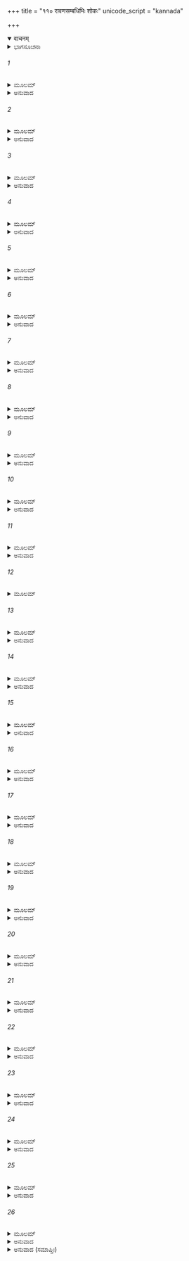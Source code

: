 +++
title = "११० रावणसम्बधिभिः शोकः"
unicode_script = "kannada"

+++
<details open><summary>वाचनम्</summary>

<div class="audioEmbed"  caption="श्रीराम-हरिसीताराममूर्ति-घनपाठिभ्यां वचनम्" src="https://archive.org/download/Ramayana-recitation-Sriram-harisItArAmamUrti-Ghanapaati-v2/Kanda_6/Kanda_6_YK-110-All_the_consorts_of_Ravana_lament_0.mp3"></div>
</details>



<details><summary>ಭಾಗಸೂಚನಾ</summary>

ರಾವಣನ ಪತ್ನಿಯರ ವಿಲಾಪ
</details>

###### 1


<details><summary>ಮೂಲಮ್</summary>

ರಾವಣಂ ನಿಹತಂ ಶ್ರುತ್ವಾ ರಾಘವೇಣ ಮಹಾತ್ಮನಾ ।  
ಅಂತಃ ಪುರಾದ್ವಿನಿಷ್ಪೇತೂ ರಾಕ್ಷಸ್ಯಃ ಶೋಕಕರ್ಷಿತಾಃ ॥
</details>

<details><summary>ಅನುವಾದ</summary>

ಮಹಾತ್ಮಾ ಶ್ರೀರಘುನಾಥನಿಂದ ರಾವಣನು ಹತನಾದನೆಂದು ಕೇಳಿ ಶೋಕಪೀಡಿತರಾದ ರಾಕ್ಷಸ ಸ್ತ್ರೀಯರು ಅಂತಃಪುರದಿಂದ ಹೊರಗೆ ಬಂದರು.॥1॥
</details>

###### 2


<details><summary>ಮೂಲಮ್</summary>

ವಾರ್ಯಮಾಣಾ ಸುಬಹುಶೋ ವೇಷ್ಟಂತ್ಯಃ ಕ್ಷಿತಿಪಾಂಸುಷು ।  
ವಿಮುಕ್ತಕೇಶ್ಯಃ ಶೋಕಾರ್ತಾಗಾವೋ ವತ್ಸಹತಾ ಇವ ॥
</details>

<details><summary>ಅನುವಾದ</summary>

ಸೇವಕಿಯರು ಪದೇ ಪದೇ ತಡೆಯುತ್ತಿದ್ದರೂ ಆ ಸ್ತ್ರೀಯರು ಧೂಳಿನಲ್ಲಿ ಹೊರಳಾಡತೊಡಗಿದರು. ತಲೆಕೆದರಿಕೊಂಡು ಅವರೆಲ್ಲರೂ ಕರುವನ್ನು ಕಳಕೊಂಡ ಗೋವುಗಳಂತೆ ಶೋಕಪೀಡಿತರಾಗಿದ್ದರು.॥2॥
</details>

###### 3


<details><summary>ಮೂಲಮ್</summary>

ಉತ್ತರೇಣ ವಿನಿಷ್ಕ್ರಮ್ಯ ದ್ವಾರೇಣ ಸಹ ರಾಕ್ಷಸೈಃ ।  
ಪ್ರವಿಶ್ಯಾಯೋಧನಂ ಘೋರಂ ವಿಚಿನ್ವಂತ್ಯೋ ಹತಂ ಪತಿಮ್ ॥
</details>

<details><summary>ಅನುವಾದ</summary>

ರಾಕ್ಷಸರೊಂದಿಗೆ ಲಂಕೆಯ ಉತ್ತರದ್ವಾರದಿಂದ ಹೊರಬಂದು ಭಯಂಕರ ಯುದ್ಧಭೂಮಿಯನ್ನು ಪ್ರವೇಶಿಸಿ ಮಡಿದ ತಮ್ಮ ಪತಿಯನ್ನು ಹುಡುಕ ತೊಡಗಿದರು.॥3॥
</details>

###### 4


<details><summary>ಮೂಲಮ್</summary>

ಆರ್ಯಪುತ್ರೇತಿ ವಾದಿನ್ಯೋ ಹಾ ನಾಥೇತಿ ಚ ಸರ್ವಶಃ ।  
ಪರಿಪೇತುಃ ಕಬಂಧಾಂಕಾಂ ಮಹೀಂ ಶೋಣಿತಕರ್ದಮಾಮ್ ॥
</details>

<details><summary>ಅನುವಾದ</summary>

ಹಾ ಆರ್ಯಪುತ್ರ! ಹಾ ನಾಥನೇ! ಎಂದು ಕೂಗುತ್ತಾ ಅವರೆಲ್ಲರೂ ಆ ರಣಭೂಮಿಯಲ್ಲಿ ಎಲ್ಲೆಡೆ ಶವಗಳೇ ತುಂಬಿದ್ದು, ರಕ್ತದ ಕೆಸರಿನಿಂದಾಗಿ ಏಳುತ್ತಾ-ಬೀಳುತ್ತಾ ಅಲೆಯತೊಡಗಿದರು.॥4॥
</details>

###### 5


<details><summary>ಮೂಲಮ್</summary>

ತಾ ಭಾಷ್ಪ ಪರಿಪೂರ್ಣಾಕ್ಷ್ಯೋ ಭರ್ತೃಶೋಕ ಪರಾಜಿತಾಃ ।  
ಕರಿಣ್ಯ ಇವ ನರ್ದಂತ್ಯಃ  ಕರೇಣ್ವೋಹತಯೂಥಪಾಃ ॥
</details>

<details><summary>ಅನುವಾದ</summary>

ಅವರ ಕಣ್ಣುಗಳಿಂದ ಅಶ್ರುಧಾರೆಗಳು ಹರಿಯುತ್ತಿದ್ದವು. ಪತಿಯ ಶೋಕದಿಂದ ಮೈಮರೆದ ಅವರು ಗುಂಪಿನ ಮುಖ್ಯ ಆನೆ ಮಡಿದಾಗ ಹೆಣ್ಣಾನೆಗಳು ಗೋಳಾಡುವಂತೆ ಕರುಣಾಕ್ರಂದನ ಮಾಡುತ್ತಿದ್ದರು.॥5॥
</details>

###### 6


<details><summary>ಮೂಲಮ್</summary>

ದದೃಶುಸ್ತಾಂ ಮಹಾಕಾಯಂ ಮಹಾವೀರ್ಯಂ ಮಹಾದ್ಯುತಿಮ್ ।  
ರಾವಣಂ ನಿಹತಂ ಭೂಮೌ ನೀಲಾಂಜನ ಚಯೋಪಮಮ್ ॥
</details>

<details><summary>ಅನುವಾದ</summary>

ಕಪ್ಪಾದ ಇದ್ದಲು ರಾಶಿಯಂತೆ ನೆಲದಲ್ಲಿ ಸತ್ತುಬಿದ್ದ ಮಹಾಕಾಯ, ಮಹಾಪರಾಕ್ರಮಿ ಮತ್ತು ಮಹಾತೇಜಸ್ವೀ ರಾವಣನನ್ನು ಅವರು ನೋಡಿದರು.॥6॥
</details>

###### 7


<details><summary>ಮೂಲಮ್</summary>

ತಾಃ ಪತಿಂ ಸಹಸಾ ದೃಷ್ಟ್ವಾಶಯಾನಂ ರಣಪಾಂಸುಷು ।  
ನಿಪೇತುಸ್ತಸ್ಯ ಗಾತ್ರೇಷು ಚ್ಛಿನ್ನಾ ವನಲತಾ ಇವ ॥
</details>

<details><summary>ಅನುವಾದ</summary>

ರಣರಂಗದ ಧೂಳಿನಲ್ಲಿ ಬಿದ್ದಿರುವ ತಮ್ಮ ಮೃತಪತಿಯನ್ನು ನೋಡುತ್ತಲೇ ಅವರು ತುಂಡಾಗಿ ಬೀಳುವ ಕಾಡಿನ ಬಳ್ಳಿಯಂತೆ ಅವನ ಶರೀರದ ಮೇಲೆ ಮುಗಿಬಿದ್ದರು.॥7॥
</details>

###### 8


<details><summary>ಮೂಲಮ್</summary>

ಬಹುಮಾನಾತ್ಪರಿಷ್ವಜ್ಯ ಕಾಚಿದೇನಂ ರುರೋದ ಹ ।  
ಚರಣೌ ಕಾಚಿದಾಲಂಬ್ಯ ಕಾಚಿತ್ ಕಂಠೇಽವಲಂಬ್ಯ ಚ ॥
</details>

<details><summary>ಅನುವಾದ</summary>

ಅವರಲ್ಲಿ ಕೆಲವರು ಆದರದಿಂದ ಅವನನ್ನು ಆಲಿಂಗಿಸಿಕೊಂಡರೆ, ಕೆಲವರು ಕಾಲುಗಳನ್ನು ಹಿಡಿದು ಕೊಂಡು ಕುತ್ತಿಗೆಯನ್ನು ಬಿಗಿದುಕೊಂಡು ಅಳತೊಡಗಿದರು.॥8॥
</details>

###### 9


<details><summary>ಮೂಲಮ್</summary>

ರ್ವಿಕ್ಷಿಪ್ಯಚಭುಜೌ ಕಾಚಿದ್ಭೂಮೌ ಸ್ಮ ಸುಪರಿವರ್ತತೇ ।  
ಹತಸ್ಯ ವದನಂ ದೃಷ್ಟ್ವಾ ಕಾಚಿನ್ಮೋಹಮುಪಾಗಮತ್ ॥
</details>

<details><summary>ಅನುವಾದ</summary>

ಕೆಲವರು ಭುಜಗಳನ್ನೆತ್ತಿಕೊಂಡು ನೆಲಕ್ಕೆ ಬಿದ್ದು ಹೊರಳಾಡತೊಡಗಿದರೆ, ಕೆಲವರು ಮಡಿದ ಪತಿಯ ಸ್ವಾಮಿಯ ಮುಖನೋಡಿ ಮೂರ್ಛಿತರಾದರು.॥9॥
</details>

###### 10


<details><summary>ಮೂಲಮ್</summary>

ಕಾಚಿದಂಕೇ ಶಿರಃ ಕೃತ್ವಾರುರೋದ ಮುಖಮೀಕ್ಷತೀ ।  
ಸ್ನಾಪಯಂತೀ ಮುಖಂ ಭಾಷ್ಪೈಸ್ತುಷಾರೈರಿವ ಪಂಕಜಮ್ ॥
</details>

<details><summary>ಅನುವಾದ</summary>

ಕೆಲವರು ಪತಿಯ ತಲೆಯನ್ನು ತೊಡೆಯಲ್ಲಿಟ್ಟುಕೊಂಡು ಮುಖವನ್ನೇ ನೋಡುತ್ತಿದ್ದರೆ, ಮಂಜುಬಿದ್ದ ಕಮಲದಂತೆ ಅಶ್ರುಬಿಂದುಗಳಿಂದ ಪತಿಯ ಮುಖಾರ ವಿಂದವನ್ನು ತೊಳೆಯುತ್ತಾ ಅಳುತ್ತಿದ್ದರು.॥10॥
</details>

###### 11


<details><summary>ಮೂಲಮ್</summary>

ಏವಮಾರ್ತಾಃ ಪತಿಂ ದೃಷ್ಟ್ವಾರಾವಣಂ ನಿಹತಂ ಭುವಿ ।  
ಚುಕ್ರುಶುರ್ಬಹುಧಾ ಶೋಕಾದ್ಭೂಯಸ್ತಾಃ ಪರ್ಯದೇವಯನ್ ॥
</details>

<details><summary>ಅನುವಾದ</summary>

ಹೀಗೆ ತಮ್ಮ ಪತಿ ರಾವಣನು ನೆಲದಲ್ಲಿ ಸತ್ತು ಬಿದ್ದಿರುವುದನ್ನು ನೋಡಿ ಎಲ್ಲರೂ ಆರ್ತರಾಗಿ ಅವನನ್ನು ಕರೆಯತೊಡಗಿದರು ಹಾಗೂ ಶೋಕದಿಂದಾಗಿ ನಾನಾ ಪ್ರಕಾರದಿಂದ ವಿಲಾಪಿಸ ತೊಡಗಿದರು.॥11॥
</details>

###### 12


<details><summary>ಮೂಲಮ್</summary>

ಯೇನ ವಿತ್ರಾಸಿತಃ ಶಕ್ರೋ ಯೇನ ವಿತ್ರಾಸಿತೋ ಯಮಃ ।  
ಯೇನ ವೈಶ್ರವಣೋ ರಾಜಾ ಪುಷ್ಪಕೇಣ ವಿಯೋಜಿತಃ ॥
</details>

###### 13


<details><summary>ಮೂಲಮ್</summary>

ಗಂಧರ್ವಾಣಾಮೃಷೀಣಾಂ ಚ ಸುರಾಣಾಂ ಚ ಮಹಾತ್ಮನಾಮ್ ।  
ಭಯಂ ಯೇನ ರಣೇದತ್ತಂ ಸೋಽಯಂ ಶೇತೇ ರಣೇ ಹತಃ ॥
</details>

<details><summary>ಅನುವಾದ</summary>

ಅವರು ಹೇಳುತ್ತಾರೆ - ಅಯ್ಯೋ! ಯಾರು ಯಮ ಮತ್ತು ಇಂದ್ರನನ್ನು ಭಯಪಡಿಸಿದ್ದನೋ, ರಾಜರಾಜ ಕುಬೇರನ ಪುಷ್ಪಕವಿಮಾನವನ್ನು ಕಸಿದುಕೊಂಡಿದ್ದನೋ, ಗಂಧರ್ವ, ಋಷಿ ಮತ್ತು ದೇವತೆಗಳನ್ನು ರಣಭೂಮಿಯಲ್ಲಿ ಭಯಭೀತಗೊಳಿಸಿದ್ದನೋ, ಆ ನಮ್ಮ ಪ್ರಾಣನಾಥ ಇಂದು ಈ ಸಮರಾಂಗಣದಲ್ಲಿ ಮಡಿದು ಮಲಗಿರುವನು.॥12-13॥
</details>

###### 14


<details><summary>ಮೂಲಮ್</summary>

ಅಸುರೇಭ್ಯಃ ಸುರೇಭ್ಯೋ ವಾ ಪನ್ನಗೇಭ್ಯೋಽಪಿ ವಾ ತಥಾ ।  
ನ ಭಯಂ ಯೋ ವಿಜಾನಾತಿ ತಸ್ಯೇದಂ ಮಾನುಷಾದ್ಭಯಮ್ ॥
</details>

<details><summary>ಅನುವಾದ</summary>

ಅಯ್ಯೋ! ದೇವತೆಗಳಿಂದ, ನಾಗಗಳಿಂದಲೂ ಭಯಪಡದ ಅವನಿಗೆ ಇಂದು ಮನುಷ್ಯನಿಂದ ಭಯಪ್ರಾಪ್ತವಾಯಿತಲ್ಲ.॥14॥
</details>

###### 15


<details><summary>ಮೂಲಮ್</summary>

ಅವಧ್ಯೋ ದೇವತಾನಾಂ ಯಸ್ತಥಾ ದಾನವ ರಕ್ಷಸಾಮ್ ।  
ಹತಃ ಸೋಽಯಂ ರಣೇ ಶೇತೇ ಮಾನುಷೇಣ ಪದಾತಿನಾ ॥
</details>

<details><summary>ಅನುವಾದ</summary>

ಯಾರನ್ನು ದೇವತೆಗಳಿಂದ, ದಾನವರಿಂದ, ರಾಕ್ಷಸರಿಂದ ಕೊಲ್ಲಲಾಗುತ್ತಿರಲಿಲ್ಲವೋ ಅವನು ಇಂದು ಓರ್ವ ಮನುಷ್ಯನ ಕೈಯಿಂದ ಹತನಾಗಿ ರಣಭೂಮಿಯಲ್ಲಿ ಮಲಗಿರುವನು.॥15॥
</details>

###### 16


<details><summary>ಮೂಲಮ್</summary>

ಯೋ ನ ಶಕ್ಯಃ ಸುರೈರ್ಹಂತುಂ ನ ಯಕ್ಷೈರ್ನಾಸುರೈ ಸ್ತಥಾ ।  
ಸೋಽಯಂ ಕಶ್ಚಿದಿವಾಸತ್ತ್ವೋ ಮೃತ್ಯುಂ ಮರ್ತ್ಯೇನ ಲಂಭಿತಃ ॥
</details>

<details><summary>ಅನುವಾದ</summary>

ದೇವತೆಗಳಿಗೂ, ಅಸುರರಿಗೂ, ಯಕ್ಷರಿಗೂ ಅವಧ್ಯನಾದವನು ಯಾರೋ ನಿರ್ಬಲ ಪ್ರಾಣಿಯಂತಿರುವ ಒಬ್ಬ ಮನುಷ್ಯನ ಕೈಯಲ್ಲಿ ಮೃತ್ಯುವನ್ನು ಹೊಂದಿದನಲ್ಲ.॥16॥
</details>

###### 17


<details><summary>ಮೂಲಮ್</summary>

ಏವಂ ವದಂತ್ಯೋ ರುರುದುಸ್ತಸ್ಯತಾ ದುಃಖಿತಾಃ ಸ್ತ್ರಿಯಃ ।  
ಭೂಯ ಏವ ಚ ದುಃಖಾರ್ತಾ ವಿಲೇಪುಶ್ಚ ಪುನಃ ಪುನಃ ॥
</details>

<details><summary>ಅನುವಾದ</summary>

ಹೀಗೆ ಮಾತುಗಳನ್ನಾಡುತ್ತಿರುವ ರಾವಣನ ಆ ದುಃಖಿತೆಯರಾದ ಸ್ತ್ರೀಯರು ಬಿಕ್ಕಿ ಬಿಕ್ಕಿ ಅಳತೊಡಗಿದರು. ಪುನಃ ದುಃಖಾತುರರಾಗಿ ಪದೇ ಪದೇ ವಿಲಾಪಿಸತೊಡಗಿದರು.॥17॥
</details>

###### 18


<details><summary>ಮೂಲಮ್</summary>

ಅಶೃಣ್ವತಾ ಚ ಸುಹೃದಾಂ ಸತತಂ ಹಿತವಾದಿನಾಮ್ ।  
ಮರಣಾಯಾಹೃತಾ ಸೀತಾ ರಾಕ್ಷಸಾಶ್ಚ ನಿಪಾತಿತಾಃ ।  
ಏತಾಃ ಸಮಮಿದಾನೀಂ ತೇ ವಯಮಾತ್ಮಾ ಚ ಪಾತಿತಃ ॥
</details>

<details><summary>ಅನುವಾದ</summary>

ಪ್ರಾಣನಾಥಾ! ಸದಾ ಹಿತವನ್ನೇ ಹೇಳುವ ಸುಹೃದರ ಮಾತನ್ನು ನೀವು ಅಲಕ್ಷ ಮಾಡಿದಿರಿ ಹಾಗೂ ಮೃತ್ಯುವಿಗಾಗಿ ಸೀತಾಪಹಾರ ಮಾಡಿದಿರಿ. ಇವರ ಫಳ ಈ ರಾಕ್ಷಸರು ಸತ್ತುಹೋದರು ಹಾಗೂ ಈಗ ನೀವೂ ರಣರಂಗದಲ್ಲಿ ಮಡಿದು ನಮ್ಮನ್ನು ಮಹಾ ದುಃಖಸಾಗರದಲ್ಲಿ ಕೆಡಹಿದಿರಿ.॥18॥
</details>

###### 19


<details><summary>ಮೂಲಮ್</summary>

ಬ್ರುವಾಣೋಽಪಿ ಹಿತಂ ವಾಕ್ಯಮಿಷ್ಟೋ ಭ್ರಾತಾ ವಿಭೀಷಣಃ ।  
ಧೃಷ್ಟಂ ಪರುಷಿತೋ ಮೋಹಾತ್ತ್ವಯಾಽಽತ್ಮವಧಕಾಂಕ್ಷಿಣಾ ॥
</details>

<details><summary>ಅನುವಾದ</summary>

ನಿಮ್ಮ ಪ್ರಿಯ ತಮ್ಮ ವಿಭೀಷಣನು ನಿಮಗೆ ಹಿತದ ಮಾತನ್ನು ಹೇಳುತ್ತಿದ್ದನು, ಆದರೂ ನೀವು ತಮ್ಮ ವಧೆಗಾಗಿಯೇ ಅವನನ್ನು ಕಟುವಚನಗಳನ್ನಾಡಿದಿರಿ. ಅವರದ್ದೇ ಫಲವು ಈಗ ಪ್ರತ್ಯಕ್ಷವಾಗಿ ಕಂಡುಬಂದಿದೆ.॥19॥
</details>

###### 20


<details><summary>ಮೂಲಮ್</summary>

ಯದಿ ನಿರ್ಯಾತಿತಾ ತೇ ಸ್ಯಾತ್ಸೀತಾ ರಾಮಾಯ ಮೈಥಿಲೀ ।  
ನ ನಃ ಸ್ಯಾದ್ವ್ಯಸನಂ ಘೋರಮಿದಂ ಮೂಲಹರಂ ಮಹತ್ ॥
</details>

<details><summary>ಅನುವಾದ</summary>

ನೀವು ಮಿಥಿಲೇಶ ಕುಮಾರಿ ಸೀತೆಯನ್ನು ಶ್ರೀರಾಮನ ಬಳಿಗೆ ಮರಳಿಸಿದ್ದರೆ, ಬೇರುಸಹಿತ ನಮ್ಮ ವಿನಾಶ ಮಾಡುವ ಈ ಮಹಾಘೋರ ಸಂಕಟ ನಮ್ಮ ಮೇಲೆ ಬೀಳುತ್ತಿರಲಿಲ್ಲ.॥20॥
</details>

###### 21


<details><summary>ಮೂಲಮ್</summary>

ವೃತ್ತಕಾಮೋ ಭವೇದ್ಭ್ರಾತಾ ರಾಮೋ ಮಿತ್ರಕುಲಂ ಭವೇತ್ ।  
ವಯಂ ಚಾವಿಧವಾಃ ಸರ್ವಾಃ ಸ ಕಾಮಾ ನ ಚ ಶತ್ರವಃ ॥
</details>

<details><summary>ಅನುವಾದ</summary>

ಸೀತೆಯನ್ನು ಮರಳಿಸಿದ್ದರೆ ನಿಮ್ಮ ತಮ್ಮ ವಿಭೀಷಣನ ಮನೋರಥ ಸಫಲವಾಗುತ್ತಿತ್ತು. ಶ್ರೀರಾಮನು ನಮ್ಮ ಮಿತ್ರಪಕ್ಷದಲ್ಲಿ ಬರುತ್ತಿದ್ದನು. ನಾವೆಲ್ಲರೂ ವಿಧವೆಯರಾಗುತ್ತಿರಲಿಲ್ಲ. ನಮ್ಮ ಶತ್ರುಗಳ ಕಾಮನೆ ಪೂರ್ಣವಾಗುತ್ತಿರಲಿಲ್ಲ.॥21॥
</details>

###### 22


<details><summary>ಮೂಲಮ್</summary>

ತ್ವಯಾ ಪುನರ್ನೃಶಂಸೇನ ಸೀತಾಂ ಸಂರುಂಧತಾ ಬಲಾತ್ ।  
ರಾಕ್ಷಸಾ ವಯಮಾತ್ಮಾ ಚ ತ್ರಯಂ ತುಲ್ಯಂ ನಿಪಾತಿತಮ್ ॥
</details>

<details><summary>ಅನುವಾದ</summary>

ಆದರೆ ಸೀತೆಯನ್ನು ಬಲವಂತವಾಗಿ ಬಂಧಿಸಿಟ್ಟು, ರಾಕ್ಷಸರನ್ನು, ಸ್ತ್ರೀಯರಾದ ನಮ್ಮನ್ನು ಹಾಗೂ ತನ್ನನ್ನು ಹೀಗೆ ಮೂವರನ್ನು ಒಟ್ಟಿಗೆ ವಿಪತ್ತಿನಲ್ಲಿ ಕೆಡುವಂತಹ ನಿಷ್ಠುರರಾದಿರಲ್ಲ.॥22॥
</details>

###### 23


<details><summary>ಮೂಲಮ್</summary>

ನ ಕಾಮಕಾರಃ ಕಾಮಂ ವಾ ತವ ರಾಕ್ಷಸಪುಂಗವ ।  
ದೈವಂ ಚೇಷ್ಟಯತೇ ಸರ್ವಂ ಹತಂ ದೈವೇನ ಹನ್ಯತೇ ॥
</details>

<details><summary>ಅನುವಾದ</summary>

ರಾಕ್ಷಸಶ್ರೇಷ್ಠನೇ! ನಿಮ್ಮ ಸ್ವೇಚ್ಛಾಚಾರವೇ ನಮ್ಮ ವಿನಾಶಕ್ಕೆ ಕಾರಣವಾಯಿತು ಎಂಬ ಮಾತಲ್ಲ. ವಿಧಿಯೇ ಎಲ್ಲವನ್ನು ಮಾಡುತ್ತದೆ. ದೈವದಿಂದಲೇ ಎಲ್ಲರೂ ಹತರಾಗುತ್ತಿತ್ತಾರೆ.॥23॥
</details>

###### 24


<details><summary>ಮೂಲಮ್</summary>

ವಾನರಾಣಾಂ ವಿನಾಶೋಽಯಂ ರಾಕ್ಷಸಾನಾಂ ಚ ತೇ ರಣೇ ।  
ತವ ಚೈವ ಮಹಾಬಾಹೋ ದೈವಯೋಗಾದುಪಾಗತಃ ॥
</details>

<details><summary>ಅನುವಾದ</summary>

ಮಹಾಬಾಹೋ! ಈ ಯುದ್ಧದಲ್ಲಿ ವಾನರರ, ರಾಕ್ಷಸರ ಮತ್ತು ನಿಮ್ಮ ವಿನಾಶವು ದೈವಯೋಗದಿಂದಲೇ ಆಗಿದೆ.॥24॥
</details>

###### 25


<details><summary>ಮೂಲಮ್</summary>

ನೈವಾರ್ಥೇನ ಚ ಕಾಮೇನ ವಿಕ್ರಮೇಣನ ಚಾಜ್ಞಯಾ ।  
ಶಕ್ಯಾ ದೈವಗತಿರ್ಲೋಕೇನಿವರ್ತಯಿತುಮುದ್ಯತಾ ॥
</details>

<details><summary>ಅನುವಾದ</summary>

ಜಗತ್ತಿನಲ್ಲಿ ಫಲ ಕೊಡಲು ಉದ್ಯುಕ್ತವಾದ ವಿಧಿಯ ವಿಧಾನವನ್ನು ಯಾರೂ ಧನದಿಂದ, ಕಾಮನೆಯಿಂದ, ಪರಾಕ್ರಮದಿಂದ ಅಥವಾ ಶಕ್ತಿಯಿಂದ ಬದಲಿಸಲಾರನು.॥25॥
</details>

###### 26


<details><summary>ಮೂಲಮ್</summary>

ವಿಲೇಪುರೇವಂ ದೀನಾಸ್ತಾ ರಾಕ್ಷಸಾಧಿಪಯೋಷಿತಃ ।  
ಕುರರ್ಯ ಇವ ದುಃಖಾರ್ತಾ ಭಾಷ್ಪ ಪರ್ಯಾಕುಲೇಕ್ಷಣಾಃ ॥
</details>

<details><summary>ಅನುವಾದ</summary>

ಹೀಗೆ ರಾಕ್ಷಸರಾಜನ ಎಲ್ಲ ಪತ್ನಿಯರು ದುಃಖದಿಂದ ಪೀಡಿತರಾಗಿ ಕಣ್ಣೀರು ತುಂಬಿ ದೀನಭಾವದಿಂದ ಹೆಣ್ಣು ಕುಕರಿಯಂತೆ ವಿಲಾಪಿಸತೊಡಗಿದರು.॥2.॥
</details>

<details><summary>ಅನುವಾದ (ಸಮಾಪ್ತಿಃ)</summary>

ಶ್ರೀವಾಲ್ಮೀಕಿ ವಿರಚಿತ ಆರ್ಷರಾಮಾಯಣ ಆದಿಕಾವ್ಯದ ಯುದ್ಧಕಾಂಡದಲ್ಲಿ ನೂರಹತ್ತನೆಯ ಸರ್ಗ ಪೂರ್ಣವಾಯಿತು.॥110॥
</details>
